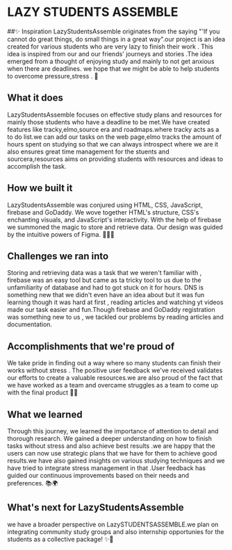 # LAZY STUDENTS ASSEMBLE

##✨ Inspiration
LazyStudentsAssemble  originates from the saying "'If you cannot do great things, do small things in a great way".our project is an idea created for various students who are very lazy to finish their work . This idea is inspired from our and our friends' journeys and stories .The idea emerged from a thought of enjoying  study and mainly to not get anxious when there are  deadlines. we hope that we might be able to help students to overcome pressure,stress . 
🌟

## What it does
LazyStudentsAssemble focuses on effective study plans and resources for mainly those students who have a deadline to be met.We have created features like tracky,elmo,source era and roadmaps.where tracky acts as a to do list.we can add our tasks on the web page,elmo tracks the amount of hours spent on studying so that we can always introspect where we are it also ensures great time management for the stuents and sourcera,resources aims on providing students with resources and ideas to accomplish the task.

## How we built it
LazyStudentsAssemble  was conjured using HTML, CSS, JavaScript, firebase and GoDaddy. We wove together HTML's structure, CSS's enchanting visuals, and JavaScript's interactivity. With the help of firebase  we summoned the magic to store and retrieve data. Our design was guided by the intuitive powers of Figma. 🧙‍♂️🔮

## Challenges we ran into
Storing and retrieving data was a task that we weren't familiar with , firebase was an easy tool but came as ta tricky tool to us due to the unfamiliarity of database and had to got stuck on it for hours. DNS is something new that we didn't even have an idea about but it was fun learning though it was hard at first , reading articles and watching yt videos made our task easier and fun.Though firebase and GoDaddy registration was something new to us , we tackled our problems by reading articles and documentation. 

## Accomplishments that we're proud of
We take pride in finding out a way where so many students can finish their works without stress . The positive user feedback we've received validates our efforts to create a valuable resources.we are also proud of the fact that we have worked as a team and overcame struggles as a team to come up with the final product 🙌🌟

## What we learned
Through this journey, we learned the importance of attention to detail and thorough research. We gained a deeper understanding on how to finish tasks without stress and also achieve best results .we are happy that the users can now use strategic plans that we have for them to achieve good results.we have also gained insights on various studying techniques and we have tried to integrate stress management in that .User feedback has guided our continuous improvements based on their needs and preferences. 📚🌍

## What's next for LazyStudentsAssemble
we have a broader perspective on LazySTUDENTSASSEMBLE.we plan on integrating community study groups and also internship opportunies for the students as a collective package! ✨🌟

